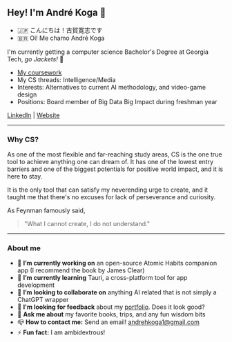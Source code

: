 ## Hey! I'm André Koga 👋

- 🇯🇵 こんにちは！古賀寛志です
- 🇧🇷 Oi! Me chamo André Koga

I'm currently getting a computer science Bachelor's Degree at Georgia Tech, *go Jackets!* 🐝

- [My coursework](https://github.com/andre-koga/andre-koga/blob/main/coursework.md)
- My CS threads: Intelligence/Media
- Interests: Alternatives to current AI methodology, and video-game design
- Positions: Board member of Big Data Big Impact during freshman year

[LinkedIn](https://linkedin.com/andrehkoga) | [Website](https://andrekoga.com)

---

### Why CS?

As one of the most flexible and far-reaching study areas, CS is the one true tool to achieve anything one can dream of. It has one of the lowest entry barriers and one of the biggest potentials for positive world impact, and it is here to stay.

It is the only tool that can satisfy my neverending urge to create, and it taught me that there's no excuses for lack of perseverance and curiosity.

As Feynman famously said,

> "What I cannot create, I do not understand."

---

### About me

- 🔭 **I’m currently working on** an open-source Atomic Habits companion app (I recommend the book by James Clear)
- 🌱 **I’m currently learning** Tauri, a cross-platform tool for app development
- 👯 **I’m looking to collaborate on** anything AI related that is not simply a ChatGPT wrapper
- 🧐 **I'm looking for feedback** about my [portfolio](https://andrekoga.com). Does it look good?
- 💬 **Ask me about** my favorite books, trips, and any fun wisdom bits
- 📪 **How to contact me:** Send an email! andrehkoga1@gmail.com
- ⚡ **Fun fact:** I am ambidextrous!
